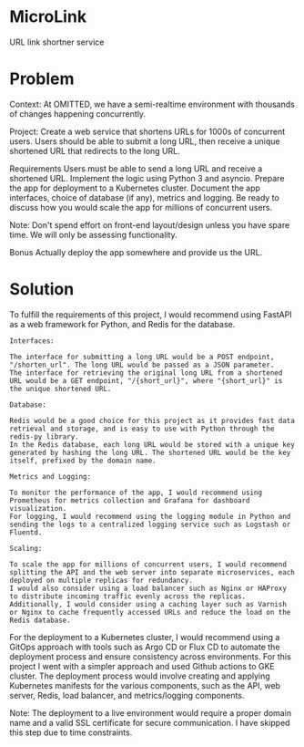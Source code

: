 # MicroLink
URL link shortner service

# Problem
Context: At OMITTED, we have a semi-realtime environment with thousands of changes
happening concurrently.

Project: Create a web service that shortens URLs for 1000s of concurrent users. Users
should be able to submit a long URL, then receive a unique shortened URL that
redirects to the long URL.

Requirements
Users must be able to send a long URL and receive a shortened URL.
Implement the logic using Python 3 and asyncio.
Prepare the app for deployment to a Kubernetes cluster.
Document the app interfaces, choice of database (if any), metrics and logging.
Be ready to discuss how you would scale the app for millions of concurrent users.

Note: Don't spend effort on front-end layout/design unless you have spare time. We
will only be assessing functionality.

Bonus
Actually deploy the app somewhere and provide us the URL.

# Solution

To fulfill the requirements of this project, I would recommend using FastAPI as a web framework for Python, and Redis for the database.

    Interfaces:

    The interface for submitting a long URL would be a POST endpoint, "/shorten_url". The long URL would be passed as a JSON parameter.
    The interface for retrieving the original long URL from a shortened URL would be a GET endpoint, "/{short_url}", where "{short_url}" is the unique shortened URL.

    Database:

    Redis would be a good choice for this project as it provides fast data retrieval and storage, and is easy to use with Python through the redis-py library.
    In the Redis database, each long URL would be stored with a unique key generated by hashing the long URL. The shortened URL would be the key itself, prefixed by the domain name.

    Metrics and Logging:

    To monitor the performance of the app, I would recommend using Prometheus for metrics collection and Grafana for dashboard visualization.
    For logging, I would recommend using the logging module in Python and sending the logs to a centralized logging service such as Logstash or Fluentd.

    Scaling:

    To scale the app for millions of concurrent users, I would recommend splitting the API and the web server into separate microservices, each deployed on multiple replicas for redundancy.
    I would also consider using a load balancer such as Nginx or HAProxy to distribute incoming traffic evenly across the replicas.
    Additionally, I would consider using a caching layer such as Varnish or Nginx to cache frequently accessed URLs and reduce the load on the Redis database.

For the deployment to a Kubernetes cluster, I would recommend using a GitOps approach with tools such as Argo CD or Flux CD to automate the deployment process and ensure consistency across environments. For this project I went with a simpler approach and used Github actions to GKE cluster. The deployment process would involve creating and applying Kubernetes manifests for the various components, such as the API, web server, Redis, load balancer, and metrics/logging components.

Note: The deployment to a live environment would require a proper domain name and a valid SSL certificate for secure communication. I have skipped this step due to time constraints.
